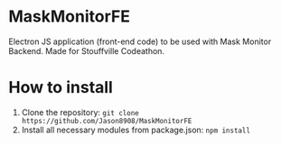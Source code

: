 # MaskMonitorFE
Electron JS application (front-end code) to be used with Mask Monitor Backend. Made for Stouffville Codeathon.

# How to install
1. Clone the repository: `git clone https://github.com/Jason8908/MaskMonitorFE`
2. Install all necessary modules from package.json: `npm install`